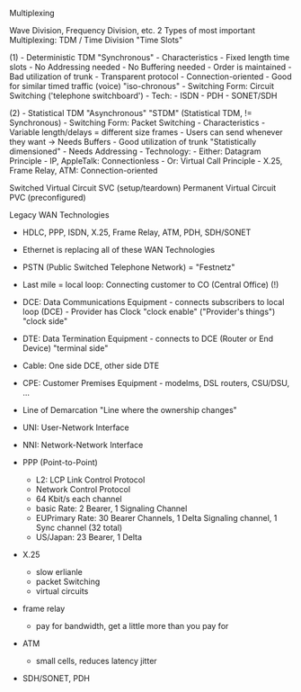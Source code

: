 Multiplexing

Wave Division, Frequency Division, etc.
2 Types of most important Multiplexing: TDM / Time Division
"Time Slots"


(1) - Deterministic TDM "Synchronous"
    - Characteristics
      - Fixed length time slots
      - No Addressing needed
      - No Buffering needed
      - Order is maintained
      - Bad utilization of trunk
      - Transparent protocol
      - Connection-oriented
      - Good for similar timed traffic (voice) "iso-chronous"
    - Switching Form: Circuit Switching ('telephone switchboard')
    - Tech:
      - ISDN
      - PDH
      - SONET/SDH


(2) - Statistical TDM "Asynchronous" "STDM" (Statistical TDM, != Synchronous)
    - Switching Form: Packet Switching
    - Characteristics
      - Variable length/delays = different size frames
      - Users can send whenever they want -> Needs Buffers
      - Good utilization of trunk "Statistically dimensioned"
      - Needs Addressing
    - Technology:
      - Either: Datagram Principle
        - IP, AppleTalk: Connectionless
      - Or: Virtual Call Principle
        - X.25, Frame Relay, ATM: Connection-oriented

Switched Virtual Circuit SVC (setup/teardown)
Permanent Virtual Circuit PVC (preconfigured)



Legacy WAN Technologies
  - HDLC, PPP, ISDN, X.25, Frame Relay, ATM, PDH, SDH/SONET
  - Ethernet is replacing all of these WAN Technologies
  - PSTN (Public Switched Telephone Network) = "Festnetz"
  - Last mile = local loop: Connecting customer to CO (Central Office)
  (!)
  - DCE: Data Communications Equipment - connects subscribers to local loop (DCE) - Provider has Clock "clock enable" ("Provider's things") "clock side"
  - DTE: Data Termination Equipment - connects to DCE (Router or End Device) "terminal side"
  - Cable: One side DCE, other side DTE
  - CPE: Customer Premises Equipment - modelms, DSL routers, CSU/DSU, ...
  - Line of Demarcation "Line where the ownership changes"
  - UNI: User-Network Interface
  - NNI: Network-Network Interface
  - PPP (Point-to-Point)
    - L2: LCP Link Control Protocol
    - Network Control Protocol
    - 64 Kbit/s each channel
    - basic Rate: 2 Bearer, 1 Signaling Channel
    - EUPrimary Rate: 30 Bearer Channels, 1 Delta Signaling channel, 1 Sync channel (32 total)
    - US/Japan: 23 Bearer, 1 Delta

  - X.25
    - slow erlianle
    - packet Switching
    - virtual circuits
  - frame relay
    - pay for bandwidth, get a little more than you pay for
  - ATM
    - small cells, reduces latency jitter
  - SDH/SONET, PDH
